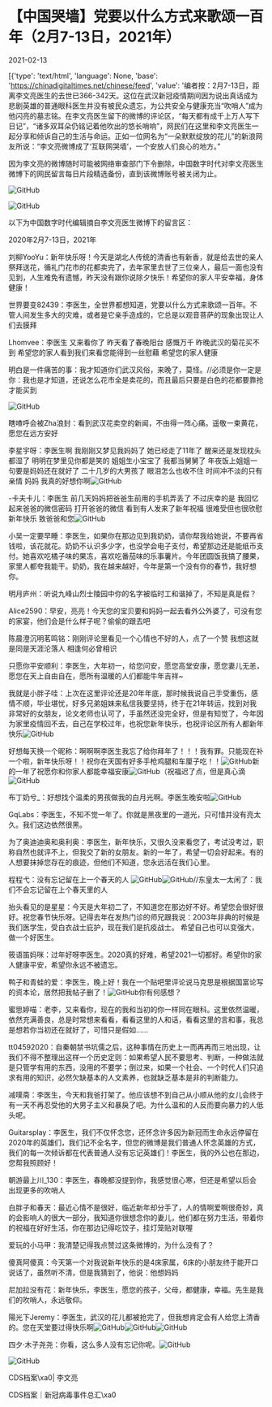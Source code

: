 # 【中国哭墙】党要以什么方式来歌颂一百年（2月7-13日，2021年）

2021-02-13

[{'type': 'text/html', 'language': None, 'base': 'https://chinadigitaltimes.net/chinese/feed', 'value': '编者按：2月7-13日，距离李文亮医生的去世已366-342天。这位在武汉新冠疫情期间因为说出真话成为悲剧英雄的普通眼科医生并没有被民众遗忘，为公共安全与健康充当“吹哨人”成为他闪亮的墓志铭。在李文亮医生留下的微博的评论区，“每天都有成千上万人写下日记”，“诸多双耳朵仍铭记着他吹出的悠长哨响”，网民们在这里和李文亮医生一起分享和倾诉自己的生活与命运。正如一位网名为“一朵默默绽放的花儿”的新浪网友所说：“李文亮微博成了‘互联网哭墙’，一个安放人们良心的地方。”

因为李文亮的微博随时可能被网络审查部门下令删除，中国数字时代对李文亮医生微博下的网民留言每日片段精选备份，直到该微博账号被关闭为止。

![GitHub](https://chinadigitaltimes.net/chinese/files/2020/03/Screenshot-2020-03-13-10.48.21.png)

![GitHub](https://chinadigitaltimes.net/chinese/files/2020/03/Screenshot-2020-03-15-11.01.33.png)

以下为中国数字时代编辑摘自李文亮医生微博下的留言区：

2020年2月7-13日，2021年

刘柳YooYu：新年快乐呀！今天是湖北人传统的清香也有新香，就是给去世的亲人祭拜送花，循礼门花市的花都卖完了，去年家里去世了三位亲人，最后一面也没有见到，人生难免有遗憾，昨天没有跟你说除夕快乐！希望你的家人平安幸福，身体健康！

世界要变82439：李医生，全世界都想知道，党要以什么方式来歌颂一百年。不管人间发生多大的灾难，或者是它亲手造成的，它总是以观音菩萨的现象出现让人们去膜拜

Lhomvee：李医生 又来看你了 昨天看了春晚阳台 感慨万千 昨晚武汉的菊花买不到 希望您的家人看到我们来看您能得到一丝慰藉 希望您的家人健康

明白是一件痛苦的事：我才知道你们武汉风俗，来晚了，莫怪。//必须是你一定是你：我也是才知道，还说怎么花市全是卖花的，而且最后只要是白色的花都要靠抢才能买到

![GitHub](https://chinadigitaltimes.net/chinese/files/2021/02/image-1613205352083.png)

瞎喳呼会被Zha浪封：看到武汉花卖空的新闻，不由得一阵心痛。遥敬一束黄花，愿您在远方安好

李星宇呀：李医生啊 我刚刚又梦见我妈妈了 她已经走了11年了 醒来还是发现枕头都湿了 明明在梦里见你都是笑的 姐姐生小宝宝了 我都当舅舅了 年夜饭上姐姐一句要是妈妈还在就好了  二十几岁的大男孩了 眼泪怎么也收不住  时间冲不淡的只有亲情  妈妈 我真的好想你啊![GitHub](https://img.t.sinajs.cn/t4/appstyle/expression/ext/normal/6e/2018new_leimu_org.png)

-卡夫卡儿：李医生 前几天妈妈把爸爸生前用的手机弄丢了 不过庆幸的是 我回忆起来爸爸的微信密码 打开爸爸的微信 看到有人发来了新年祝福 很难受但也很欣慰 新年快乐 致爸爸和您![GitHub](https://img.t.sinajs.cn/t4/appstyle/expression/ext/normal/8a/2018new_xin_org.png)

小吴一定要早睡：李医生，如果你在那边见到我奶奶，请你帮我给她说，不要再省钱啦，该花就花。奶奶不认识多少字，也没学会电子支付，希望那边还是能纸币支付。她喜欢吃橘子味的果冻，喜欢吃番茄味的乐事薯片。今年团圆饭我搞了腰果，家里人都夸我能干。奶奶，我在越来越好，今年是第一个没有你的春节，我好想你。

明月庐州：听说九峰山烈士陵园中你的名字被临时工和谐掉了，不知是真是假？

Alice2590：早安，亮亮！今天您的宝贝要和妈妈一起去看外公外婆了，可没有您的家宴，他们会是什么样子呢？偷偷的跟去吧

陈晨澄沉明茗鸣铭：刚刚评论里看见一个心情也不好的人，点了一个赞 我想这就是同是天涯沦落人 相逢何必曾相识

只愿你平安顺利：李医生，大年初一，给您问安，愿您高堂安康，愿您妻儿无恙，愿您在天上自由自在，愿所有温暖的人们都能牛年吉祥~

我就是小胖子哇：上次在这里评论还是20年年底，那时候我说自己手受重伤，感情不顺，毕业堪忧，好多兄弟姐妹来私信我要坚持，终于在21年转运，找到对我非常好的女朋友，论文老师也认可了，手虽然还没完全好，但是有知觉了，今年因为家里疫情回不去，自己在学校过年，也祝您新年快乐，也祝评论区所有人都新年快乐![GitHub](https://img.t.sinajs.cn/t4/appstyle/expression/ext/normal/df/lxhxiudada_org.gif)

好想每天换一个昵称：啊啊啊李医生我忘了给你拜年了！！！我有罪。只能现在补一个啦，新年快乐呀！！祝你在天国有好多手枪鸡腿和车厘子吃！！![GitHub](https://img.t.sinajs.cn/t4/appstyle/expression/ext/normal/d4/2018new_xianhua_org.png)新的一年了祝愿你和你家人都能幸福安康![GitHub](https://img.t.sinajs.cn/t4/appstyle/expression/ext/normal/f6/2018new_aini_org.png)（祝福迟了点，但是真心滴![GitHub](https://img.t.sinajs.cn/t4/appstyle/expression/ext/normal/42/2018new_baobao_org.png)

布丁奶兮_：好想找个温柔的男孩做我的白月光啊。李医生晚安啦![GitHub](https://img.t.sinajs.cn/t4/appstyle/expression/ext/normal/8a/2018new_xin_org.png)

GqLabs：李医生，不知不觉一年了。你就是黑夜里的一道光，只可惜并没有亮太久。我们这边依然很黑。

为了奥迪迪奥和奥利奥：李医生，新年快乐，又很久没来看您了，考试没考过，职称自然也就评不上，但我交了新的女朋友。新的一年了，希望一切会好起来。有的人想要抹掉您存在的痕迹，但他们不知道，您永远活在我们心里。

程程弋：没有忘记留在上一个春天的人 ![GitHub](https://img.t.sinajs.cn/t4/appstyle/expression/ext/normal/6e/2018new_leimu_org.png)![GitHub](https://img.t.sinajs.cn/t4/appstyle/expression/ext/normal/6e/2018new_leimu_org.png)//东皇太一太闲了：我们不会忘记留在上个春天里的人

抬头看见的是星星：今天是大年初二了，不知道您在那边好不好。希望您会很好很好。祝您春节快乐呀。记得去年在发热门诊的师兄跟我说：2003年非典的时候是我们医学生，受白衣战士庇护，现在我们是抗疫战士。 希望自己也可以变强大，做一个好医生。

筱语笛妈咪：过年好呀李医生。2020真的好难，希望2021一切都好。希望你的家人健康平安，希望你永远不被遗忘。

鸭子和青蛙的爱：李医生，晚上好！我在一个贴吧里评论说马克思是根据国富论写的资本论，居然把我帖子删了！![GitHub](https://img.t.sinajs.cn/t4/appstyle/expression/ext/normal/22/2018new_erha_org.png)你有何感想？

蜜思婷喵：老李，又来看你，现在的我和当初的你一样同在眼科。这里依然温暖，依然充满善良，总是时常想来看看，看看这里的人和话，看看这里的言和事，我总是想若你当初还在就好了，可惜只是假如……

tt04592020：自秦朝禁书坑儒之后，这种事情在历史上一而再再而三地出现，让我们不得不整理出这样一个历史定则：如果希望人民不要思考、判断，一种做法就是只管学有用的东西，没用的不要学；倒过来，如果一个社会、一个时代人们只追求有用的知识，必然欠缺基本的人文素养，也就缺乏基本是非的判断能力。

减噗斋：李医生，今天和我爸打架了。他应该想不到自己从小顺从他的女儿会终于有一天不再忍受他的大男子主义和暴戾了吧。为什么温和的人反而要向暴力的人低头呢。

Guitarsplay：李医生，我们不仅怀念您，还怀念许多因为新冠而生命永远停留在2020年的英雄们，我们记不全名字，但您的微博是我们普通人怀念英雄的方式，我们的每一次倾诉都在代表普通人没有忘记英雄们！李医生，我的外公也在那边，您帮我照顾好！

朝游最上川_130：李医生，春晚都没提到你，我感觉很心寒，但还是希望以后会出现更多的吹哨人

白胖子和春天：最近心情不是很好，临近新年却分手了，人的情啊爱啊很奇妙，真的会影响人的很大一部分，我知道你很想念你的妻儿，他们都在努力生活，带着你的祝福在好好生活，你在那边记得吃饺子，挂灯笼贴对联喔

爱玩的小马甲：我清楚记得我点赞过这条微博的，为什么没有了？

傻真阿傻真：今天第一个对我说新年快乐的是4床家属，6床的小朋友终于能开口说话了，虽然听不清，但是我猜到了，他说：他想妈妈

尼加拉没有花：新年快乐，李医生，愿您的孩子，父母，都健康，幸福。先生是我们的吹哨人，永远敬仰。

陽光下Jeremy：李医生，武汉的花儿都被抢完了，但我想肯定会有人给您上清香的。您在天堂要过得快乐啊![GitHub](https://img.t.sinajs.cn/t4/appstyle/expression/ext/normal/42/2018new_baobao_org.png)![GitHub](https://img.t.sinajs.cn/t4/appstyle/expression/ext/normal/42/2018new_baobao_org.png)![GitHub](https://img.t.sinajs.cn/t4/appstyle/expression/ext/normal/42/2018new_baobao_org.png)

四夕·木子尧尧：你看，这么多人没有忘记你呢。![GitHub](https://img.t.sinajs.cn/t4/appstyle/expression/ext/normal/c6/2018new_tuzi_org.png)



![GitHub](https://chinadigitaltimes.net/chinese/files/2020/03/37-150x150.jpg)

CDS档案\xa0| 李文亮

CDS档案｜新冠病毒事件总汇\xa0



